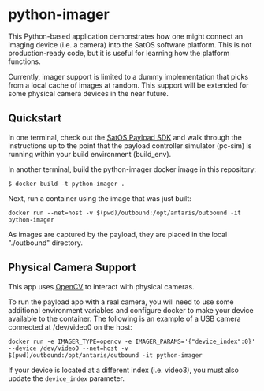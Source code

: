 # python-imager

This Python-based application demonstrates how one might connect an imaging device (i.e. a camera) into the SatOS software platform.
This is not production-ready code, but it is useful for learning how the platform functions.

Currently, imager support is limited to a dummy implementation that picks from a local cache of images at random.
This support will be extended for some physical camera devices in the near future.

## Quickstart

In one terminal, check out the [SatOS Payload SDK](https://github.com/antaris-inc/SatOS-Payload-SDK) and walk through
the instructions up to the point that the payload controller simulator (pc-sim) is running within your build environment (build_env).

In another terminal, build the python-imager docker image in this repository:

```
$ docker build -t python-imager .
```

Next, run a container using the image that was just built:

```
docker run --net=host -v $(pwd)/outbound:/opt/antaris/outbound -it python-imager
```

As images are captured by the payload, they are placed in the local "./outbound" directory.

## Physical Camera Support

This app uses [OpenCV](https://docs.opencv.org/4.x/d1/dfb/intro.html) to interact with physical cameras.

To run the payload app with a real camera, you will need to use some additional environment variables and configure docker to make your device available to the container.
The following is an example of a USB camera connected at /dev/video0 on the host:

```
docker run -e IMAGER_TYPE=opencv -e IMAGER_PARAMS='{"device_index":0}' --device /dev/video0 --net=host -v $(pwd)/outbound:/opt/antaris/outbound -it python-imager
```

If your device is located at a different index (i.e. video3), you must also update the `device_index` parameter.
